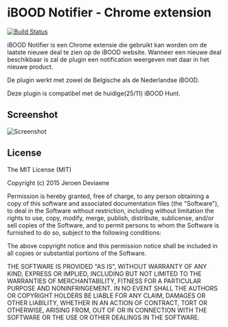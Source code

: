 # iBOOD Notifier - Chrome extension

[![Build Status](https://travis-ci.org/jerodev/chrome-ibood-tracker.svg)](https://travis-ci.org/jerodev/chrome-ibood-tracker)

iBOOD Notifier is een Chrome extensie die gebruikt kan worden om de laatste
nieuwe deal te zien op de iBOOD website. Wanneer een nieuwe deal beschikbaar is
zal de plugin een notification weergeven met daar in het nieuwe product.

De plugin werkt met zowel de Belgische als de Nederlandse iBOOD.

Deze plugin is compatibel met de huidige(25/11) iBOOD Hunt.


## Screenshot

![Screenshot](https://raw.githubusercontent.com/jerodev/chrome-ibood-tracker/master/screenshots/options+popup_small.png)


## License

The MIT License (MIT)

Copyright (c) 2015 Jeroen Deviaene

Permission is hereby granted, free of charge, to any person obtaining a copy
of this software and associated documentation files (the "Software"), to deal
in the Software without restriction, including without limitation the rights
to use, copy, modify, merge, publish, distribute, sublicense, and/or sell
copies of the Software, and to permit persons to whom the Software is
furnished to do so, subject to the following conditions:

The above copyright notice and this permission notice shall be included in all
copies or substantial portions of the Software.

THE SOFTWARE IS PROVIDED "AS IS", WITHOUT WARRANTY OF ANY KIND, EXPRESS OR
IMPLIED, INCLUDING BUT NOT LIMITED TO THE WARRANTIES OF MERCHANTABILITY,
FITNESS FOR A PARTICULAR PURPOSE AND NONINFRINGEMENT. IN NO EVENT SHALL THE
AUTHORS OR COPYRIGHT HOLDERS BE LIABLE FOR ANY CLAIM, DAMAGES OR OTHER
LIABILITY, WHETHER IN AN ACTION OF CONTRACT, TORT OR OTHERWISE, ARISING FROM,
OUT OF OR IN CONNECTION WITH THE SOFTWARE OR THE USE OR OTHER DEALINGS IN THE
SOFTWARE.